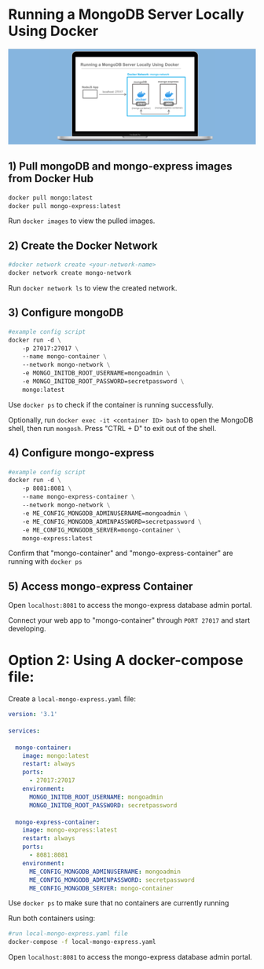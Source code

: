 # Running a MongoDB Server Locally Using Docker 
<img src="assets/images/readme-banner.png">

## 1) Pull mongoDB and mongo-express images from Docker Hub
```dockerfile
docker pull mongo:latest
docker pull mongo-express:latest
```
Run `docker images` to view the pulled images.

## 2) Create the Docker Network
```dockerfile
#docker network create <your-network-name>
docker network create mongo-network
```
Run `docker network ls` to view the created network.

## 3) Configure mongoDB    
```dockerfile
#example config script
docker run -d \
    -p 27017:27017 \
    --name mongo-container \
    --network mongo-network \
    -e MONGO_INITDB_ROOT_USERNAME=mongoadmin \
    -e MONGO_INITDB_ROOT_PASSWORD=secretpassword \
    mongo:latest
```
Use `docker ps` to check if the container is running successfully.

Optionally, run `docker exec -it <container ID> bash` to open the MongoDB shell, then run `mongosh`.
Press "CTRL + D" to exit out of the shell.

## 4) Configure mongo-express
```dockerfile
#example config script
docker run -d \
    -p 8081:8081 \
    --name mongo-express-container \
    --network mongo-network \
    -e ME_CONFIG_MONGODB_ADMINUSERNAME=mongoadmin \
    -e ME_CONFIG_MONGODB_ADMINPASSWORD=secretpassword \
    -e ME_CONFIG_MONGODB_SERVER=mongo-container \
    mongo-express:latest
```
Confirm that "mongo-container" and "mongo-express-container" are running with `docker ps`


## 5) Access mongo-express Container
Open `localhost:8081` to access the mongo-express database admin portal. 

Connect your web app to "mongo-container" through `PORT 27017` and start developing. 


# Option 2: Using A docker-compose file:

Create a `local-mongo-express.yaml` file:
```yaml
version: '3.1'

services:

  mongo-container:
    image: mongo:latest
    restart: always
    ports:
      - 27017:27017
    environment:
      MONGO_INITDB_ROOT_USERNAME: mongoadmin
      MONGO_INITDB_ROOT_PASSWORD: secretpassword

  mongo-express-container:
    image: mongo-express:latest
    restart: always
    ports:
      - 8081:8081
    environment:
      ME_CONFIG_MONGODB_ADMINUSERNAME: mongoadmin
      ME_CONFIG_MONGODB_ADMINPASSWORD: secretpassword
      ME_CONFIG_MONGODB_SERVER: mongo-container
```

Use `docker ps` to make sure that no containers are currently running

Run both containers using: 
```bash
#run local-mongo-express.yaml file
docker-compose -f local-mongo-express.yaml
```
Open `localhost:8081` to access the mongo-express database admin portal. 



